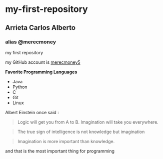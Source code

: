 # my-first-repository

## Arrieta Carlos Alberto

### alias @merecmoney


my first repository

my GitHub account is [merecmoney5](https://github.com/merecmoney5)

**Favorite Programming Languages**

- Java
- Python
- C
- Git
- Linux

Albert Einstein once said :
>Logic will get you from A to B. Imagination will take you everywhere.

>The true sign of intelligence is not knowledge but imagination

>Imagination is more important than knowledge.

and that is the most important thing for programming
